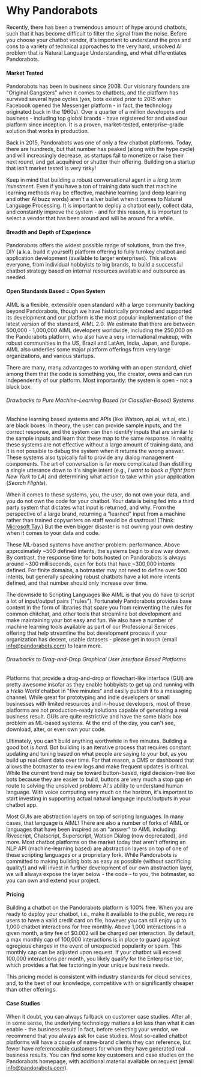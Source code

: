 # Why Pandorabots

Recently, there has been a tremendous amount of hype around chatbots, such that it has become difficult to filter the signal from the noise. Before you choose your chatbot vendor, it's important to understand the pros and cons to a variety of technical approaches to the very hard, unsolved AI problem that is Natural Language Understanding, and what differentiates Pandorabots.

#### Market Tested

Pandorabots has been in business since 2008. Our visionary founders are "Original Gangsters" when it comes to chatbots, and the platform has survived several hype cycles \(yes, bots existed prior to 2015 when Facebook opened the Messenger platform - in fact, the technology originated back in the 1960s\). Over a quarter of a million developers and business - including top global brands - have registered for and used our platform since inception. It is a proven, market-tested, enterprise-grade solution that works in production.

Back in 2015, Pandorabots was one of only a few chatbot platforms. Today, there are hundreds, but that number has peaked \(along with the hype cycle\) and will increasingly decrease, as startups fail to monetize or raise their next round, and get acquihired or shutter their offering. Building on a startup that isn't market tested is very risky!

Keep in mind that building a robust conversational agent in a _long term investment_. Even if you have a ton of training data such that machine learning methods may be effective, machine learning \(and deep learning and other AI buzz words\) aren't a silver bullet when it comes to Natural Language Processing. It is important to deploy a chatbot early, collect data, and constantly improve the system - and for this reason, it is important to select a vendor that has been around and will be around for a while.

#### Breadth and Depth of Experience

Pandorabots offers the widest possible range of solutions, from the free, DIY \(a.k.a. build it yourself\) platform offering to fully turnkey chatbot and application development \(available to larger enterprises\). This allows everyone, from individual hobbyists to big brands, to build a successful chatbot strategy based on internal resources available and outsource as needed.

#### Open Standards Based = Open System

AIML is a flexible, extensible open standard with a large community backing beyond Pandorabots, though we have historically promoted and supported its development and our platform is the most popular implementation of the latest version of the standard, AIML 2.0. We estimate that there are between 500,000 - 1,000,000 AIML developers worldwide, including the 250,000 on the Pandorabots platform, who also have a very international makeup, with robust communities in the US, Brazil and LatAm, India, Japan, and Europe. AIML also underlies some major platform offerings from very large organizations, and various startups.

There are many, many advantages to working with an open standard, chief among them that the code is something you, the creator, owns and can run independently of our platform. Most importantly: the system is open - not a black box.

###### _Drawbacks to Pure Machine-Learning Based \(or Classifier-Based\) Systems_

Machine learning based systems and APIs \(like Watson, api.ai, wit.ai, etc.\) are black boxes. In theory, the user can provide sample inputs, and the correct response, and the system can then identify inputs that are similar to the sample inputs and learn that these map to the same response. In reality, these systems are not effective without a large amount of training data, and it is not possible to debug the system when it returns the wrong answer. These systems also typically fail to provide any dialog management components. The art of conversation is far more complicated than distilling a single utterance down to it's single intent \(e.g., _I want to book a flight from New York to LA_\) and determining what action to take within your application \(_Search Flights_\). 

When it comes to these systems, you, the user, do not own your data, and you do not own the code for your chatbot. Your data is being fed into a third party system that dictates what input is returned, and why. From the perspective of a large brand, returning a "learned" input from a machine rather than trained copywriters on staff would be disastrous! \(Think: [Microsoft Tay](https://en.wikipedia.org/wiki/Tay_%28bot%29).\) But the even bigger disaster is not owning your own destiny when it comes to your data and code.

These ML-based systems have another problem: performance. Above approximately ~500 defined intents, the systems begin to slow way down. By contrast, the response time for bots hosted on Pandorabots is always around ~300 milliseconds, even for bots that have ~300,000 intents defined. For finite domains, a botmaster may not need to define over 500 intents, but generally speaking robust chatbots have a lot more intents defined, and that number should only increase over time.

The downside to Scripting Languages like AIML is that you do have to script a lot of input/output pairs \("rules"\). Fortunately Pandorabots provides base content in the form of libraries that spare you from reinventing the rules for common chitchat, and other tools that streamline bot development and make maintaining your bot easy and fun. We also have a number of machine learning tools available as part of our Professional Services offering that help streamline the bot development process if your organization has decent, usable datasets - please get in touch \(email info@pandorabots.com\) to learn more.

###### _Drawbacks to Drag-and-Drop Graphical User Interface Based Platforms_

Platforms that provide a drag-and-drop or flowchart-like interface \(GUI\) are pretty awesome insofar as they enable hobbyists to get up and running with a _Hello World_ chatbot in "five minutes" and easily publish it to a messaging channel. While great for prototyping and indie developers or small businesses with limited resources and in-house developers, most of these platforms are not production-ready solutions capable of generating a real business result. GUIs are quite restrictive and have the same black box problem as ML-based systems. At the end of the day, you can't see, download, alter, or even own your code.

Ultimately, you can't build anything worthwhile in five minutes. Building a good bot is _hard_. Bot building is an iterative process that requires constant updating and tuning based on what people are saying to your bot, as you build up real client data over time. For that reason, a CMS or dashboard that allows the botmaster to review logs and make frequent updates is critical. While the current trend may be toward button-based, rigid decision-tree like bots because they are easier to build, buttons are very much a stop gap en route to solving the unsolved problem: AI's ability to understand human language. With voice computing very much on the horizon, it's important to start investing in supporting actual natural language inputs/outputs in your chatbot app.

Most GUIs are abstraction layers on top of scripting languages. In many cases, that language is AIML! There are also a number of forks of AIML or languages that have been inspired as an "answer" to AIML including: Rivescript, Chatscript, Superscript, Watson Dialog \(now deprecated\), and more. Most chatbot platforms on the market today that aren't offering an NLP API \(machine-learning based\) are abstraction layers on top of one of these scripting languages or a proprietary fork. While Pandorabots is committed to making building bots as easy as possible \(without sacrificing quality!\) and will invest in further development of our own abstraction layer, we will always expose the layer below - the code - to you, the botmaster, so you can own and extend your project.

#### Pricing

Building a chatbot on the Pandorabots platform is 100% free. When you are ready to deploy your chatbot, i.e., make it available to the public, we require users to have a valid credit card on file, however you can still enjoy up to 1,000 chatbot interactions for free monthly. Above 1,000 interactions in a given month, a tiny fee of $0.002 will be charged per interaction. By default, a max monthly cap of 100,000 interactions is in place to guard against egregious charges in the event of unexpected popularity or spam. This monthly cap can be adjusted upon request. If your chatbot will exceed 100,000 interactions per month, you likely qualify for the Enterprise tier, which provides a flat fee factoring in your unique business needs.

This pricing model is consistent with industry standards for cloud services, and, to the best of our knowledge, competitive with or significantly cheaper than other offerings.

#### Case Studies

When it doubt, you can always fallback on customer case studies. After all, in some sense, the underlying technology matters a lot less than what it can enable - the business result! In fact, before selecting your vendor, we recommend that you always ask for case studies. Most so-called chatbot platforms will have a couple of name-brand clients they can reference, but fewer have referenceable customers for whom they have generated real business results. You can find some key customers and case studies on the Pandorabots homepage, with additional material available on request \(email info@pandorabots.com\).

